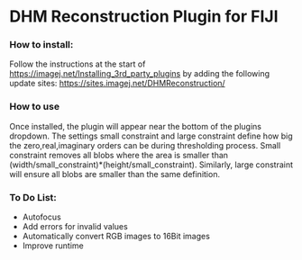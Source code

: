 # DHM Reconstruction Plugin for FIJI

### How to install:

Follow the instructions at the start of https://imagej.net/Installing_3rd_party_plugins by adding the following update sites:
https://sites.imagej.net/DHMReconstruction/ 

### How to use

Once installed, the plugin will appear near the bottom of the plugins dropdown. The settings small constraint and large constraint define how big the zero,real,imaginary orders can be during thresholding process. Small constraint removes all blobs where the area is smaller than (width/small_constraint)*(height/small_constraint). Similarly, large constraint will ensure all blobs are smaller than the same definition. 

### To Do List:

* Autofocus
* Add errors for invalid values
* Automatically convert RGB images to 16Bit images
* Improve runtime